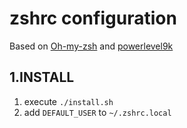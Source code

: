 # zshrc configuration

Based on [Oh-my-zsh](https://github.com/robbyrussell/oh-my-zsh) and [powerlevel9k](https://github.com/bhilburn/powerlevel9k)

## 1.INSTALL

1. execute `./install.sh`
1. add `DEFAULT_USER` to `~/.zshrc.local`

